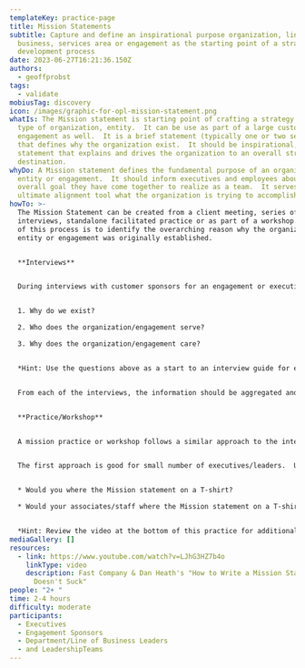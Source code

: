 ```yaml
---
templateKey: practice-page
title: Mission Statements
subtitle: Capture and define an inspirational purpose organization, line of
  business, services area or engagement as the starting point of a strategy
  development process
date: 2023-06-27T16:21:36.150Z
authors:
  - geoffprobst
tags:
  - validate
mobiusTag: discovery
icon: /images/graphic-for-opl-mission-statement.png
whatIs: T﻿he Mission statement is starting point of crafting a strategy for any
  type of organization, entity.  It can be use as part of a large customer
  engagement as well.  It is a brief statement (typically one or two sentences)
  that defines why the organization exist.  It should be inspirational, clear
  statement that explains and drives the organization to an overall strategic
  destination.
whyDo: A Mission statement defines the fundamental purpose of an organization,
  entity or engagement.  It should inform executives and employees about the
  overall goal they have come together to realize as a team.  It serves as the
  ultimate alignment tool what the organization is trying to accomplish.
howTo: >-
  The Mission Statement can be created from a client meeting, series of
  interviews, standalone facilitated practice or as part of a workshop. The goal
  of this process is to identify the overarching reason why the organization,
  entity or engagement was originally established.


  **Interviews**


  D﻿uring interviews with customer sponsors for an engagement or executives of an entity, the interviewer should focus on main concepts in crafting a Mission statement.  Those concepts are address via the questions listed below:


  1. W﻿hy do we exist?

  2. W﻿ho does the organization/engagement serve?

  3. W﻿hy does the organization/engagement care?


  *H﻿int: Use the questions above as a start to an interview guide for each executive.  Make sure the interviewer asks the same questions to get consistent results.  Varying the questions makes it difficult to find patterns in the results.*


  F﻿rom each of the interviews, the information should be aggregated and synthesize into one or two sentences to be review with sponsors or executives.  Depending on the number of sponsors or executives, the review could be handled via email or a short meeting.  If there are several participants, the a workshop approach is most likely a better option.  Results from an interview process with multiple interviewees can be used as the initial draft(s) of the mission statement.


  **Practice/Workshop**


  A﻿ mission practice or workshop follows a similar approach to the interviews.  All of the main concept questions are address as a group.  There are a couple of ways to approach this workshop.  


  The first approach is good for small number of executives/leaders.  Using a white board, stickies or online collaboration tool, address each question by giving the participants 10 - 15 minutes of individual time for each question.  Once all of the questions have been answered, post all answers for each question in place where everyone cab view them.  With the team, address each question and come to a consensus statement.  Using those statements, have the team draft one or more mission statements for everyone to review.  Review and edit the mission statement until you get consensus.  Once the final mission statement is agreed to, try asking these questions as a litmus test:


  * Would you where the Mission statement on a T-shirt?

  * Would your associates/staff where the Mission statement on a T-shirt? 


  *H﻿int: Review the video at the bottom of this practice for additional tips on mission statements.*
mediaGallery: []
resources:
  - link: https://www.youtube.com/watch?v=LJhG3HZ7b4o
    linkType: video
    description: Fast Company & Dan Heath's "How to Write a Mission Statement That
      Doesn't Suck"
people: "2+ "
time: 2-4 hours
difficulty: moderate
participants:
  - Executives
  - Engagement Sponsors
  - Department/Line of Business Leaders
  - and LeadershipTeams
---
```


